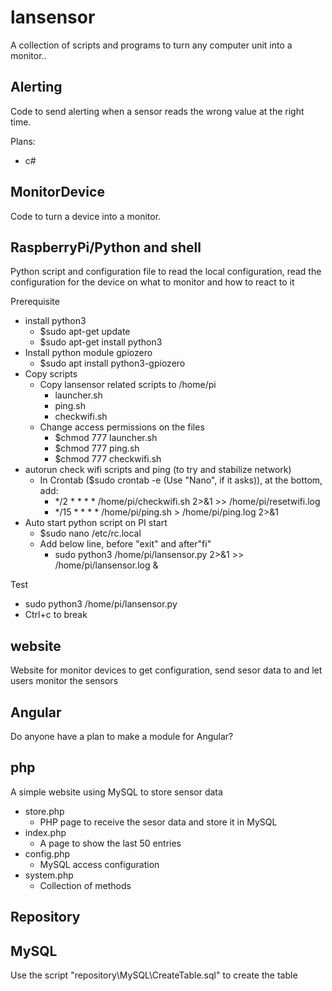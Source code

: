 # lansensor

A collection of scripts and programs to turn any computer unit into a monitor..


Alerting
---

Code to send alerting when a sensor reads the wrong value at the right time.

Plans:

- c#


MonitorDevice
---

Code to turn a device into a monitor.

RaspberryPi/Python and shell
--

Python script and configuration file to read the local configuration, read the 
configuration for the device on what to monitor and how to react to it

Prerequisite
* install python3
  * $sudo apt-get update
  * $sudo apt-get install python3
* Install python module gpiozero 
  * $sudo apt install python3-gpiozero
* Copy scripts
  * Copy lansensor related scripts to /home/pi
    * launcher.sh
    * ping.sh
    * checkwifi.sh
  * Change access permissions on the files
    * $chmod 777 launcher.sh
    * $chmod 777 ping.sh
    * $chmod 777 checkwifi.sh
* autorun check wifi scripts and ping (to try and stabilize network)
  * In Crontab ($sudo crontab -e (Use "Nano", if it asks)), at the bottom, add:
    * */2 * * * * /home/pi/checkwifi.sh 2>&1 >> /home/pi/resetwifi.log
    * */15 * * * * /home/pi/ping.sh > /home/pi/ping.log 2>&1
* Auto start python script on PI start
  * $sudo nano /etc/rc.local
  * Add below line, before "exit" and after"fi" 
    * sudo python3 /home/pi/lansensor.py 2>&1 >> /home/pi/lansensor.log &

Test
* sudo python3 /home/pi/lansensor.py
* Ctrl+c to break

website
---

Website for monitor devices to get configuration, send sesor data to and let users monitor the sensors

Angular
--

Do anyone have a plan to make a module for Angular?


php
--

A simple website using MySQL to store sensor data

* store.php
  * PHP page to receive the sesor data and store it in MySQL
* index.php
  * A page to show the last 50 entries 
* config.php
  * MySQL access configuration
* system.php
  * Collection of methods


Repository
---

MySQL
--

Use the script "repository\MySQL\CreateTable.sql" to create the table
